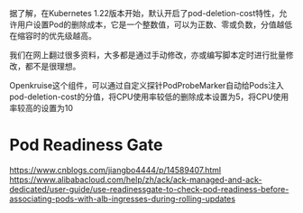 据了解，在Kubernetes 1.22版本开始，默认开启了pod-deletion-cost特性，允许用户设置Pod的删除成本，它是一个整数值，可以为正数、零或负数，分值越低在缩容时的优先级越高。

我们在网上翻过很多资料，大多都是通过手动修改，亦或编写脚本定时进行批量修改，都不是很理想。

Openkruise这个组件，可以通过自定义探针PodProbeMarker自动给Pods注入pod-deletion-cost的分值，将CPU使用率较低的删除成本设置为5，将CPU使用率较高的设置为10

# Pod Readiness Gate
https://www.cnblogs.com/jiangbo4444/p/14589407.html
https://www.alibabacloud.com/help/zh/ack/ack-managed-and-ack-dedicated/user-guide/use-readinessgate-to-check-pod-readiness-before-associating-pods-with-alb-ingresses-during-rolling-updates